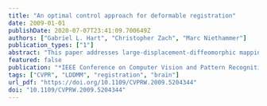 ```yaml
---
title: "An optimal control approach for deformable registration"
date: 2009-01-01
publishDate: 2020-07-07T23:41:09.700649Z
authors: ["Gabriel L. Hart", "Christopher Zach", "Marc Niethammer"]
publication_types: ["1"]
abstract: "This paper addresses large-displacement-diffeomorphic mapping registration from an optimal control perspective. This viewpoint leads to two complementary formulations. One approach requires the explicit computation of coordinate maps, whereas the other is formulated strictly in the image domain (thus making it also applicable to manifolds which require multiple coordinate charts). We discuss their intrinsic relation as well as the advantages and disadvantages of the two approaches. Further, we propose a novel formulation for unbiased image registration, which naturally extends to the case of time-series of images. We discuss numerical implementation details and carefully evaluate the properties of the alternative algorithms."
featured: false
publication: "*IEEE Conference on Computer Vision and Pattern Recognition, CVPR Workshops 2009, Miami, FL, USA, 20-25 June, 2009*"
tags: ["CVPR", "LDDMM", "registration", "brain"]
url_pdf: "https://doi.org/10.1109/CVPRW.2009.5204344"
doi: "10.1109/CVPRW.2009.5204344"
---
```


